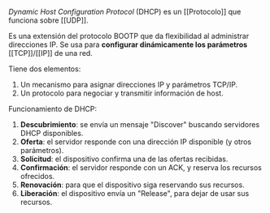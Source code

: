 *Dynamic Host Configuration Protocol* (DHCP) es un [[Protocolo]] que funciona sobre [[UDP]].

Es una extensión del protocolo BOOTP que da flexibilidad al administrar direcciones IP. Se usa para **configurar dinámicamente los parámetros** [[TCP]]/[[IP]] de una red.

Tiene dos elementos:

1. Un mecanismo para asignar direcciones IP y parámetros TCP/IP.
2. Un protocolo para negociar y transmitir información de host.

Funcionamiento de DHCP:

1. **Descubrimiento**: se envía un mensaje "Discover" buscando servidores DHCP disponibles.
2. **Oferta**: el servidor responde con una dirección IP disponible (y otros parámetros).
3. **Solicitud**: el dispositivo confirma una de las ofertas recibidas.
4. **Confirmación**: el servidor responde con un ACK, y reserva los recursos ofrecidos.
5. **Renovación**: para que el dispositivo siga reservando sus recursos.
6. **Liberación**: el dispositivo envía un "Release", para dejar de usar sus recursos.
